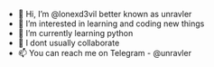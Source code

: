 - 👋 Hi, I’m @lonexd3vil better known as unravler
- 👀 I’m interested in learning and coding new things
- 🌱 I’m currently learning python
- 💞️ I dont usually collaborate 
- 📫 You can reach me on Telegram - @unravler

<!---
lonexd3vil/lonexd3vil is a ✨ special ✨ repository because its `README.md` (this file) appears on your GitHub profile.
You can click the Preview link to take a look at your changes.
--->
